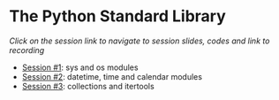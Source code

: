 # The Python Standard Library

*Click on the session link to navigate to session slides, codes and link to recording*

* [Session #1](Session%201%20-%20sys,%20os%20modules): sys and os modules
* [Session #2](): datetime, time and calendar modules
* [Session #3](): collections and itertools